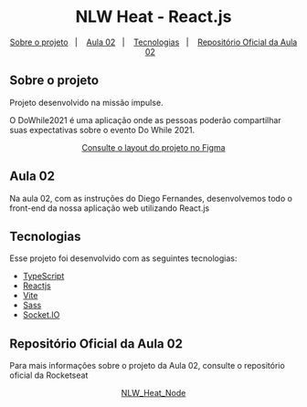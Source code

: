 <h1 align="center"> NLW Heat - React.js </h1>
<p align="center">
  <a href="#-sobre-o-projeto">Sobre o projeto</a>&nbsp;&nbsp;&nbsp;|&nbsp;&nbsp;&nbsp;
  <a href="#-aula-02">Aula 02</a>&nbsp;&nbsp;&nbsp;|&nbsp;&nbsp;&nbsp;
  <a href="#-tecnologias">Tecnologias</a>&nbsp;&nbsp;&nbsp;|&nbsp;&nbsp;&nbsp;
  <a href="#-repositorio">Repositório Oficial da Aula 02</a>&nbsp;&nbsp;&nbsp;
</p>


## Sobre o projeto
<p>Projeto desenvolvido na missão impulse.</p>
<p>O DoWhile2021 é uma aplicação onde as pessoas poderão compartilhar suas expectativas sobre o evento Do While 2021.</p>
<p align="center" >
  <a href="https://www.figma.com/community/file/1031699316177416916">Consulte o layout do projeto no Figma</a>
</p>

## Aula 02
<p>Na aula 02, com as instruções do Diego Fernandes, desenvolvemos todo o front-end da nossa aplicação web utilizando React.js</p>

## Tecnologias

Esse projeto foi desenvolvido com as seguintes tecnologias:

- [TypeScript](https://www.typescriptlang.org/)
- [Reactjs](https://pt-br.reactjs.org/)
- [Vite](https://vitejs.dev/)
- [Sass](https://sass-lang.com/)
- [Socket.IO](https://socket.io/)


## Repositório Oficial da Aula 02
<p>Para mais informações sobre o projeto da Aula 02, consulte o repositório oficial da Rocketseat</p>
<p align="center" >
  <a href="https://github.com/rocketseat-education/nlw-heat-web">NLW_Heat_Node</a>
</p>
